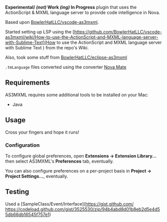 **Experimental/ _(not)_ Work _(ing)_ In Progress** plugin that uses the ActionScript & MXML language server to provide code intelligence in Nova.

Based upon [BowlerHatLLC/vscode-as3mxml](https://github.com/BowlerHatLLC/vscode-as3mxml).

Started setting up LSP using the [https://github.com/BowlerHatLLC/vscode-as3mxml/wiki/How-to-use-the-ActionScript-and-MXML-language-server-with-Sublime-Text](How to use the ActionScript and MXML language server with Sublime Text
) from the repo's Wiki.

Also, took some stuff from [BowlerHatLLC/eclipse-as3mxml](https://github.com/BowlerHatLLC/eclipse-as3mxml/blob/master/language-configurations/actionscript.configuration.json)

`.tmLanguage` files converted using the converter [Nova Mate](https://github.com/gredman/novamate)

## Requirements

AS3MXML requires some additional tools to be installed on your Mac:

* Java

## Usage

Cross your fingers and hope it runs!

### Configuration

To configure global preferences, open **Extensions → Extension Library...** then select AS3MXML's **Preferences** tab, eventually.

You can also configure preferences on a per-project basis in **Project → Project Settings...**, eventually.

## Testing

Used a [SampleClass/Event/Interface](https://gist.github.com/
https://codeload.github.com/gist/3525530/zip/94b4abd8d01b8eb2d5e4d55db66db16545f757e1)